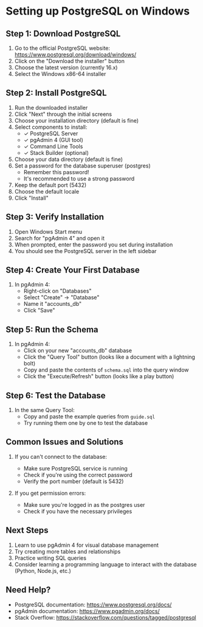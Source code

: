 # Setting up PostgreSQL on Windows

## Step 1: Download PostgreSQL
1. Go to the official PostgreSQL website: https://www.postgresql.org/download/windows/
2. Click on the "Download the installer" button
3. Choose the latest version (currently 16.x)
4. Select the Windows x86-64 installer

## Step 2: Install PostgreSQL
1. Run the downloaded installer
2. Click "Next" through the initial screens
3. Choose your installation directory (default is fine)
4. Select components to install:
   - ✓ PostgreSQL Server
   - ✓ pgAdmin 4 (GUI tool)
   - ✓ Command Line Tools
   - ✓ Stack Builder (optional)
5. Choose your data directory (default is fine)
6. Set a password for the database superuser (postgres)
   - Remember this password!
   - It's recommended to use a strong password
7. Keep the default port (5432)
8. Choose the default locale
9. Click "Install"

## Step 3: Verify Installation
1. Open Windows Start menu
2. Search for "pgAdmin 4" and open it
3. When prompted, enter the password you set during installation
4. You should see the PostgreSQL server in the left sidebar

## Step 4: Create Your First Database
1. In pgAdmin 4:
   - Right-click on "Databases"
   - Select "Create" → "Database"
   - Name it "accounts_db"
   - Click "Save"

## Step 5: Run the Schema
1. In pgAdmin 4:
   - Click on your new "accounts_db" database
   - Click the "Query Tool" button (looks like a document with a lightning bolt)
   - Copy and paste the contents of `schema.sql` into the query window
   - Click the "Execute/Refresh" button (looks like a play button)

## Step 6: Test the Database
1. In the same Query Tool:
   - Copy and paste the example queries from `guide.sql`
   - Try running them one by one to test the database

## Common Issues and Solutions
1. If you can't connect to the database:
   - Make sure PostgreSQL service is running
   - Check if you're using the correct password
   - Verify the port number (default is 5432)

2. If you get permission errors:
   - Make sure you're logged in as the postgres user
   - Check if you have the necessary privileges

## Next Steps
1. Learn to use pgAdmin 4 for visual database management
2. Try creating more tables and relationships
3. Practice writing SQL queries
4. Consider learning a programming language to interact with the database (Python, Node.js, etc.)

## Need Help?
- PostgreSQL documentation: https://www.postgresql.org/docs/
- pgAdmin documentation: https://www.pgadmin.org/docs/
- Stack Overflow: https://stackoverflow.com/questions/tagged/postgresql 